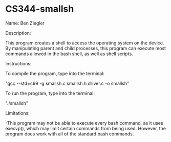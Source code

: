 # CS344-smallsh
Name: Ben Ziegler

Description: 

This program creates a shell to access the operating system on the device. By manipulating
parent and child processes, this program can execute most commands allowed in the bash shell,
as well as shell scripts. 

Instructions:

To compile the program, type into the terminal:

"gcc --std=c99 -g smallsh.c smallsh.h driver.c -o smallsh"

To run the program, type into the terminal:

"./smallsh"

Limitations:

-This program may not be able to execute every bash command, as it uses execvp(), which may
limit certain commands from being used. However, the program does work with all of the standard
bash commands. 
